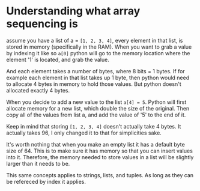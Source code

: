 # Understanding what array sequencing is

assume you have a list of a = `[1, 2, 3, 4]`, every element in that list, is stored in memory (specifically in the RAM). When you want to grab a value by indexing it like so `a[0]` python will go to the memory location where the element '1' is located, and grab the value.

And each element takes a number of bytes, where 8 bits = 1 bytes. If for example each element in that list
takes up 1 byte, then python would need to allocate 4 bytes in memory to hold those values. But python doesn't
allocated exactly 4 bytes.

When you decide to add a new value to the list `a[4] = 5`. Python will first allocate memory for a new list, which 
double the size of the original. Then copy all of the values from list a, and add the value of '5' to the end of it.

Keep in mind that storing `[1, 2, 3, 4]` doesn't actually take 4 bytes. It actually takes 96, I only changed it to that
for simplicities sake.

It's worth nothing that when you make an empty list it has a default byte size of 64. This is to make sure it has 
memory so that you can insert values into it. Therefore, the memory needed to store values in a list will be slightly 
larger than it needs to be.

This same concepts applies to strings, lists, and tuples. As long as they can be refereced by index it applies.

